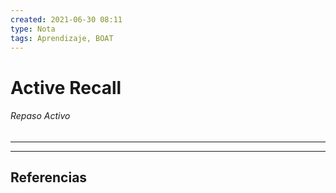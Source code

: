```yaml
---
created: 2021-06-30 08:11
type: Nota
tags: Aprendizaje, BOAT
---
```


# Active Recall

###### Repaso Activo
---



---

## Referencias
